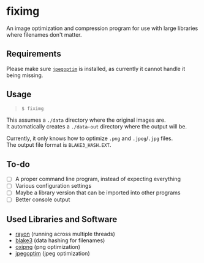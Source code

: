 # fiximg

An image optimization and compression program for use with large libraries where filenames don't matter.

## Requirements

Please make sure [`jpegoptim`](https://github.com/tjko/jpegoptim) is installed, as currently it cannot handle it being missing.

## Usage

> ```bash
> $ fiximg
> ```

This assumes a `./data` directory where the original images are.  
It automatically creates a `./data-out` directory where the output will be.

Currently, it only knows how to optimize `.png` and `.jpeg`/`.jpg` files.  
The output file format is `BLAKE3_HASH.EXT`.

## To-do

- [ ] A proper command line program, instead of expecting everything
- [ ] Various configuration settings
- [ ] Maybe a library version that can be imported into other programs
- [ ] Better console output

## Used Libraries and Software

- [rayon](https://github.com/rayon-rs/rayon) (running across multiple threads)
- [blake3](https://github.com/blake3-team/blake3) (data hashing for filenames)
- [oxipng](https://github.com/shssoichiro/oxipng) (png optimization)
- [jpegoptim](https://github.com/tjko/jpegoptim) (jpeg optimization)
